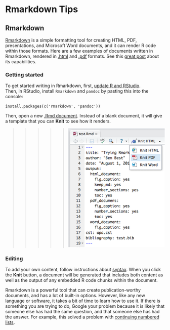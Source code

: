 # Rmarkdown Tips

## Rmarkdown
[Rmarkdown](http://rmarkdown.rstudio.com/) is a simple formatting tool for creating HTML, PDF, presentations, and Microsoft Word documents, and it can render R code within those formats. Here are a few examples of documents written in Rmarkdown, rendered in [.html](file:///Library/Frameworks/R.framework/Versions/3.1/Resources/library/dplyr/doc/introduction.html) and [.pdf](http://cran.r-project.org/web/packages/dplyr/dplyr.pdf) formats. See this [great post](https://github.com/bbest/rmarkdown-example#writing-with-rmarkdown) about its capabilities.

### Getting started
To get started writing in Rmarkdown, first, [update R and RStudio](https://github.com/OHI-Science/ohimanual/blob/master/tutorials/accessing_a_repo/accessing_a_repo.md#getting-started).  
Then, in RStudio, install `Rmarkdown` and `pandoc` by pasting this into the console:

```
install.packages(c('rmarkdown', 'pandoc'))
```
  
Then, open a new [.Rmd document](https://github.com/bbest/rmarkdown-example#process). Instead of a blank document, it will give a template that you can **Knit** to see how it renders.  

   > > > > > ![](zfig_rstudio_knit-button.png)  

### Editing

To add your own content, follow instructions about [syntax](http://rmarkdown.rstudio.com/authoring_basics.html). When you click the **Knit** button, a document will be generated that includes both content as well as the output of any embedded R code chunks within the document.  
  
Rmarkdown is a powerful tool that can create publication-worthy documents, and has a lot of built-in options. However, like any new language or software, it takes a bit of time to learn how to use it. If there is something you are trying to do, Google your problem because it is likely that someone else has had the same question, and that someone else has had the answer. For example, this solved a problem with [continuing numbered lists](http://stackoverflow.com/questions/18088955/markdown-continue-numbered-list).


